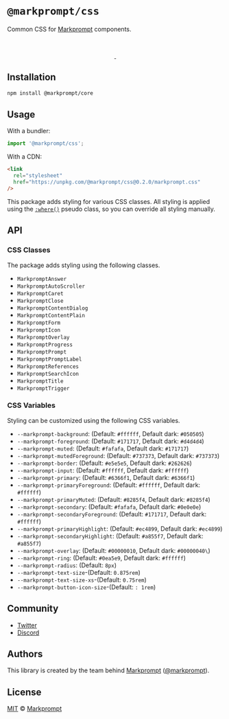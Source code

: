 # `@markprompt/css`

Common CSS for [Markprompt](https://markprompt.com) components.

<br />
<p align="center">
  <a aria-label="NPM version" href="https://www.npmjs.com/package/@markprompt/css">
    <img alt="" src="https://badgen.net/npm/v/@markprompt/css">
  </a>
  <a aria-label="License" href="https://github.com/motifland/markprompt-js/blob/main/packages/css/LICENSE">
    <img alt="" src="https://badgen.net/npm/license/@markprompt/css">
  </a>
</p>

## Installation

```sh
npm install @markprompt/core
```

## Usage

With a bundler:

```js
import '@markprompt/css';
```

With a CDN:

```html
<link
  rel="stylesheet"
  href="https://unpkg.com/@markprompt/css@0.2.0/markprompt.css"
/>
```

This package adds styling for various CSS classes. All styling is applied using the [`:where()`](https://developer.mozilla.org/en-US/docs/Web/CSS/:where) pseudo class, so you can override all styling manually.

## API

### CSS Classes

The package adds styling using the following classes.

- `MarkpromptAnswer`
- `MarkpromptAutoScroller`
- `MarkpromptCaret`
- `MarkpromptClose`
- `MarkpromptContentDialog`
- `MarkpromptContentPlain`
- `MarkpromptForm`
- `MarkpromptIcon`
- `MarkpromptOverlay`
- `MarkpromptProgress`
- `MarkpromptPrompt`
- `MarkpromptPromptLabel`
- `MarkpromptReferences`
- `MarkpromptSearchIcon`
- `MarkpromptTitle`
- `MarkpromptTrigger`

### CSS Variables

Styling can be customized using the following CSS variables.

- `--markprompt-background`: (Default: `#ffffff`, Default dark: `#050505`)
- `--markprompt-foreground`: (Default: `#171717`, Default dark: `#d4d4d4`)
- `--markprompt-muted`: (Default: `#fafafa`, Default dark: `#171717`)
- `--markprompt-mutedForeground`: (Default: `#737373`, Default dark: `#737373`)
- `--markprompt-border`: (Default: `#e5e5e5`, Default dark: `#262626`)
- `--markprompt-input`: (Default: `#ffffff`, Default dark: `#ffffff`)
- `--markprompt-primary`: (Default: `#6366f1`, Default dark: `#6366f1`)
- `--markprompt-primaryForeground`: (Default: `#ffffff`, Default dark: `#ffffff`)
- `--markprompt-primaryMuted`: (Default: `#8285f4`, Default dark: `#8285f4`)
- `--markprompt-secondary`: (Default: `#fafafa`, Default dark: `#0e0e0e`)
- `--markprompt-secondaryForeground`: (Default: `#171717`, Default dark: `#ffffff`)
- `--markprompt-primaryHighlight`: (Default: `#ec4899`, Default dark: `#ec4899`)
- `--markprompt-secondaryHighlight`: (Default: `#a855f7`, Default dark: `#a855f7`)
- `--markprompt-overlay`: (Default: `#00000010`, Default dark: `#00000040\`)
- `--markprompt-ring`: (Default: `#0ea5e9`, Default dark: `#ffffff`)
- `--markprompt-radius`: (Default: `8px`)
- `--markprompt-text-size`-(Default: `0.875rem`)
- `--markprompt-text-size-xs`-(Default: `0.75rem`)
- `--markprompt-button-icon-size`-(Default: `: 1rem`)

## Community

- [Twitter](https://twitter.com/markprompt)
- [Discord](https://discord.gg/MBMh4apz6X)

## Authors

This library is created by the team behind [Markprompt](https://markprompt.com)
([@markprompt](https://twitter.com/markprompt)).

## License

[MIT](./LICENSE) © [Markprompt](https://markprompt.com)
